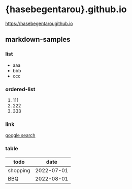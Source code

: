 # {hasebegentarou}.github.io

https://hasebegentarougithub.io

## markdown-samples

### list
- aaa
- bbb
- ccc

### ordered-list
1. 111
1. 222
1. 333

### link
[google search](https:google.com)

### table
| todo | date  |
| --- | --- |
| shopping | 2022-07-01 |
| BBQ  | 2022-08-01 |

